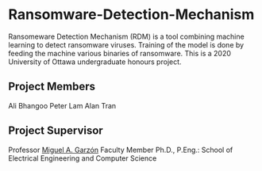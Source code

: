 # Ransomware-Detection-Mechanism
Ransomeware Detection Mechanism (RDM) is a tool combining machine learning to detect ransomware viruses. Training of the model is done by feeding the machine various binaries of ransomware. This is a 2020 University of Ottawa undergraduate honours project.

## Project Members
Ali Bhangoo
Peter Lam
Alan Tran

## Project Supervisor
Professor [Miguel A. Garzón](http://www.site.uottawa.ca/~mgarzon/)
Faculty Member Ph.D., P.Eng.: School of Electrical Engineering and Computer Science

